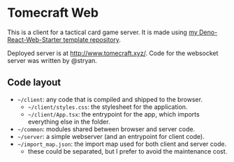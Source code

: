 # Tomecraft Web

This is a client for a tactical card game server. It is made using [my Deno-React-Web-Starter template repository](https://github.com/snendev/deno-react-web-starter).

Deployed server is at http://www.tomecraft.xyz/. Code for the websocket server was written by @stryan.

## Code layout

- `~/client`: any code that is compiled and shipped to the browser.
    - `~/client/styles.css`: the stylesheet for the application.
    - `~/client/App.tsx`: the entrypoint for the app, which imports everything else in the folder.
- `~/common`: modules shared between browser and server code.
- `~/server`: a simple webserver (and an entrypoint for client code).
- `~/import_map.json`: the import map used for both client and server code.
    - these could be separated, but I prefer to avoid the maintenance cost.
